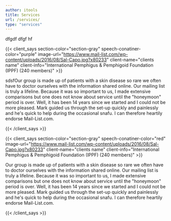 ```yaml
---
author: itools
title: Services
url: /services/
type: "services"
---
```

dfgdf dfgf hf 

{{< client_says section-color="section-gray" speech-conatiner-color="purple" image-url="https://www.mail-list.com/wp-content/uploads/2016/08/Sal-Capo.jpg?x80233" client-name="clients name" client-info="International Pemphigus &amp; Pemphigoid Foundation (IPPF) (240 members)" >}}
	<p>sdsfOur group is made up of patients with a skin disease so rare we often have to doctor ourselves with the information shared online. Our mailing list is truly a lifeline. Because it was so important to us, I made extensive comparisons but one does not know about service until the "honeymoon" period is over. Well, it has been 14 years since we started and I could not be more pleased. Mark guided us through the set-up quickly and painlessly and he's quick to help during the occasional snafu. I can therefore heartily endorse Mail-List.com.</p> 
{{< /client_says >}}

{{< client_says section-color="section-gray" speech-conatiner-color="red" image-url="https://www.mail-list.com/wp-content/uploads/2016/08/Sal-Capo.jpg?x80233" client-name="clients name" client-info="International Pemphigus &amp; Pemphigoid Foundation (IPPF) (240 members)" >}}
	<p>Our group is made up of patients with a skin disease so rare we often have to doctor ourselves with the information shared online. Our mailing list is truly a lifeline. Because it was so important to us, I made extensive comparisons but one does not know about service until the "honeymoon" period is over. Well, it has been 14 years since we started and I could not be more pleased. Mark guided us through the set-up quickly and painlessly and he's quick to help during the occasional snafu. I can therefore heartily endorse Mail-List.com.</p> 
{{< /client_says >}}
